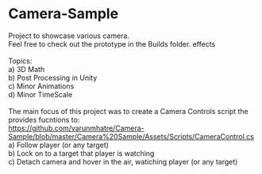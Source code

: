 # Camera-Sample

Project to showcase various camera. <br>
Feel free to check out the prototype in the Builds folder. effects
<br><br>
Topics:<br>
a) 3D Math<br>
b) Post Processing in Unity<br>
c) Minor Animations<br>
d) Minor TimeScale<br>
<br>
The main focus of this project was to create a Camera Controls script the provides fucntions to:<br>
https://github.com/varunmhatre/Camera-Sample/blob/master/Camera%20Sample/Assets/Scripts/CameraControl.cs <br>
a) Follow player (or any target)<br>
b) Lock on to a target that player is watching<br>
c) Detach camera and hover in the air, watiching player (or any target)

